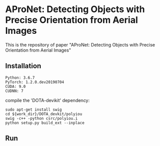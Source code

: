 # AProNet: Detecting Objects with Precise Orientation from Aerial Images
This is the repository of paper "AProNet: Detecting Objects with Precise Orientation from Aerial Images"
## Installation
    Python: 3.6.7  
    PyTorch: 1.2.0.dev20190704  
    CUDA: 9.0  
    CUDNN: 7  
    
compile the 'DOTA-devikit' dependency:   

    sudo apt-get install swig  
    cd ${work_dir}/DOTA_devkit/polyiou  
    swig -c++ -python csrc/polyiou.i  
    python setup.py build_ext --inplace  

## Run

